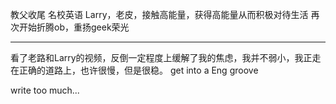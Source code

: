 教父收尾
名校英语
Larry，老皮，接触高能量，获得高能量从而积极对待生活
再次开始折腾ob，重扬geek荣光
*******
看了老路和Larry的视频，反倒一定程度上缓解了我的焦虑，我并不弱小，我正走在正确的道路上，也许很慢，但是很稳。
get into a Eng groove

write too much...